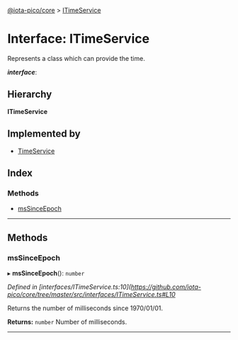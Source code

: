 [@iota-pico/core](../README.md) > [ITimeService](../interfaces/itimeservice.md)

# Interface: ITimeService

Represents a class which can provide the time.

*__interface__*: 

## Hierarchy

**ITimeService**

## Implemented by

* [TimeService](../classes/timeservice.md)

## Index

### Methods

* [msSinceEpoch](itimeservice.md#mssinceepoch)

---

## Methods

<a id="mssinceepoch"></a>

###  msSinceEpoch

▸ **msSinceEpoch**(): `number`

*Defined in [interfaces/ITimeService.ts:10](https://github.com/iota-pico/core/tree/master/src/interfaces/ITimeService.ts#L10*

Returns the number of milliseconds since 1970/01/01.

**Returns:** `number`
Number of milliseconds.

___

